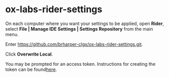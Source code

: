 # ox-labs-rider-settings

On each computer where you want your settings to be applied, open **Rider**, select **File | Manage IDE Settings | Settings Repository** 
from the main menu. 

Enter https://github.com/brharper-clgx/ox-labs-rider-settings.git. 

Click **Overwrite Local**.

You may be prompted for an access token. Instructions for creating the token can be found[here](https://docs.github.com/en/github/authenticating-to-github/creating-a-personal-access-token).
